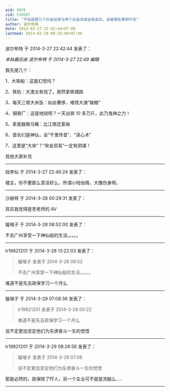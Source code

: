 ```yaml
---
aid: 9025
zid: 536587
title: "不知道那几个后金奴隶与两个后金间谍去临高后，会被哪些事物吓呆"
author: 波尔布特
date: 2014-03-27 22:42:44+07:00
lastmod: 2014-03-29 08:26:00+07:00
---
```


波尔布特 于 2014-3-27 22:42:44 发表了：

_本帖最后由 波尔布特 于 2014-3-27 22:49 编辑_

我先提几个：

1、大铁船：这是幻觉吗？

2、铁轨：大澳太有钱了，居然拿铁铺路

3、每天三顿大米饭：如此奢侈，难怪大澳“缺粮”

4、钢铁厂：这是地狱吧？一天出铁 10 多万斤，此乃鬼神之力！

5、拿瓷器做马桶：比江南还富裕

6、首长们是神仙，会“千里传音”、“读心术”

7、这里是“大宋”？“宋金贸易”一定有阴谋！

其他大家补充

---

陆李仙 于 2014-3-27 22:46:24 发表了：

楼主，你不要那么意淫好么，所谓小陆怡情，大撸伤身呀。

---

沙赫特 于 2014-3-28 00:29:31 发表了：

其实我觉得是苍老师的 AV

---

璇瑢子 于 2014-3-28 08:52:00 发表了：

不去广州享受一下神仙般的生活。。。。。

---

tr19821201 于 2014-3-28 13:22:03 发表了：

> 璇瑢子 发表于 2014-3-28 08:52
>
> 不去广州享受一下神仙般的生活。。。。。

难道不是先去政保学习一个月么

---

璇瑢子 于 2014-3-29 07:08:36 发表了：

> tr19821201 发表于 2014-3-28 00:22
>
> 难道不是先去政保学习一个月么

说不定更加坚定他们为东虏奋斗一生的觉悟

---

tr19821201 于 2014-3-29 08:26:56 发表了：

> 璇瑢子 发表于 2014-3-29 07:08
>
> 说不定更加坚定他们为东虏奋斗一生的觉悟

那是必然的，政保除了吓人，另一个主业可不就是洗脑么.....

---
